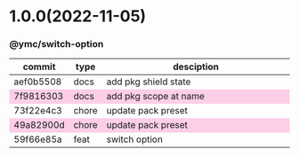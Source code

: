 <a name="1.0.0"></a>
# 1.0.0(2022-11-05)
### @ymc/switch-option
<table><thead><tr><th>commit</th><th>type</th><th style="width:80%">desciption</th></tr></thead><tbody><tr><td><a title="docs(core): add pkg shield state&#10;&#10;update lin,tes state in readme.md&#10;update banner in dist&#10;&#10;generated by ymc@robot" hrel="https://github.com/ymc-github/js-idea/commit/7aef0b55084c0f6a36ecc776dadae696799186fa"> aef0b5508 </a></td>
<td>docs</td>
<td>add pkg shield state</td></tr>
<tr style="background-color:#fdcee8;" ><td><a title="docs(core): add pkg scope at name&#10;&#10;export setClassConstructor and alias&#10;export setClassMethod and alias&#10;export mixClass and alias&#10;export setClassMethodAlias&#10;&#10;generated by ymc@robot" hrel="https://github.com/ymc-github/js-idea/commit/17f9816303affed7df6cf9d56cf31f4ee2c7cbd5"> 7f9816303 </a></td>
<td>docs</td>
<td>add pkg scope at name</td></tr>
<tr><td><a title="chore(core): update pack preset&#10;&#10;define extend handle in base file&#10;extend prototype in enhance file&#10;&#10;generated by ymc@robot" hrel="https://github.com/ymc-github/js-idea/commit/473f22e4c3b84778e31f4fc694dbfbfe3c603851"> 73f22e4c3 </a></td>
<td>chore</td>
<td>update pack preset</td></tr>
<tr style="background-color:#fdcee8;" ><td><a title="chore(core): update pack preset&#10;&#10;export handle as default&#10;&#10;generated by ymc@robot" hrel="https://github.com/ymc-github/js-idea/commit/649a82900ddb717c0cae1fb619e7f33a7d1014d2"> 49a82900d </a></td>
<td>chore</td>
<td>update pack preset</td></tr>
<tr><td><a title="feat(core): switch option&#10;&#10;" hrel="https://github.com/ymc-github/js-idea/commit/159f66e85a9a929d8d4a8f63ad2e9ee3f59769c3"> 59f66e85a </a></td>
<td>feat</td>
<td>switch option</td></tr></tbody></table>